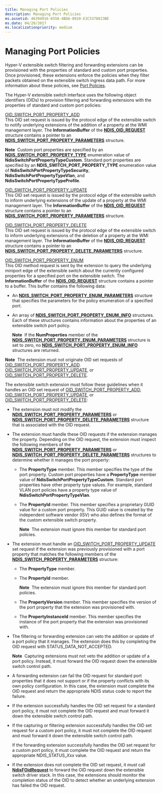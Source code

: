 ```yaml
---
title: Managing Port Policies
description: Managing Port Policies
ms.assetid: 46394916-6558-4BDA-8920-E3C5378823BE
ms.date: 04/20/2017
ms.localizationpriority: medium
---
```


# Managing Port Policies


Hyper-V extensible switch filtering and forwarding extensions can be provisioned with the properties of standard and custom port properties. Once provisioned, these extensions enforce the policies when they filter packets obtained on the extensible switch ingress data path. For more information about these policies, see [Port Policies](port-policies.md).

The Hyper-V extensible switch interface uses the following object identifiers (OIDs) to provision filtering and forwarding extensions with the properties of standard and custom port policies:

<a href="" id="oid-switch-port-property-add"></a>[OID\_SWITCH\_PORT\_PROPERTY\_ADD](./oid-switch-port-property-add.md)  
This OID set request is issued by the protocol edge of the extensible switch to notify underlying extensions of the addition of a property at the WMI management layer. The **InformationBuffer** of the [**NDIS\_OID\_REQUEST**](/windows-hardware/drivers/ddi/ndis/ns-ndis-_ndis_oid_request) structure contains a pointer to an [**NDIS\_SWITCH\_PORT\_PROPERTY\_PARAMETERS**](/windows-hardware/drivers/ddi/ntddndis/ns-ntddndis-_ndis_switch_port_property_parameters) structure.

**Note**  Custom port properties are specified by an [**NDIS\_SWITCH\_PORT\_PROPERTY\_TYPE**](/windows-hardware/drivers/ddi/ntddndis/ne-ntddndis-_ndis_switch_port_property_type) enumeration value of **NdisSwitchPortPropertyTypeCustom**. Standard port properties are specified by an **NDIS\_SWITCH\_PORT\_PROPERTY\_TYPE** enumeration value of **NdisSwitchPortPropertyTypeSecurity**, **NdisSwitchPortPropertyTypeVlan**, and **NdisSwitchPortPropertyTypeProfile**.

 

<a href="" id="oid-switch-port-property-update"></a>[OID\_SWITCH\_PORT\_PROPERTY\_UPDATE](./oid-switch-port-property-update.md)  
This OID set request is issued by the protocol edge of the extensible switch to inform underlying extensions of the update of a property at the WMI management layer. The **InformationBuffer** of the [**NDIS\_OID\_REQUEST**](/windows-hardware/drivers/ddi/ndis/ns-ndis-_ndis_oid_request) structure contains a pointer to an [**NDIS\_SWITCH\_PORT\_PROPERTY\_PARAMETERS**](/windows-hardware/drivers/ddi/ntddndis/ns-ntddndis-_ndis_switch_port_property_parameters) structure.

<a href="" id="oid-switch-port-property-delete"></a>[OID\_SWITCH\_PORT\_PROPERTY\_DELETE](./oid-switch-port-property-delete.md)  
This OID set request is issued by the protocol edge of the extensible switch to inform underlying extensions of the deletion of a property at the WMI management layer. The **InformationBuffer** of the [**NDIS\_OID\_REQUEST**](/windows-hardware/drivers/ddi/ndis/ns-ndis-_ndis_oid_request) structure contains a pointer to an [**NDIS\_SWITCH\_PORT\_PROPERTY\_DELETE\_PARAMETERS**](/windows-hardware/drivers/ddi/ntddndis/ns-ntddndis-_ndis_switch_port_property_delete_parameters) structure.

<a href="" id="oid-switch-port-property-enum"></a>[OID\_SWITCH\_PORT\_PROPERTY\_ENUM](./oid-switch-port-property-enum.md)  
This OID method request is sent by the extension to query the underlying miniport edge of the extensible switch about the currently configured properties for a specified port on the extensible switch. The **InformationBuffer** of the [**NDIS\_OID\_REQUEST**](/windows-hardware/drivers/ddi/ndis/ns-ndis-_ndis_oid_request) structure contains a pointer to a buffer. This buffer contains the following data:

-   An [**NDIS\_SWITCH\_PORT\_PROPERTY\_ENUM\_PARAMETERS**](/windows-hardware/drivers/ddi/ntddndis/ns-ntddndis-_ndis_switch_port_property_enum_parameters) structure that specifies the parameters for the policy enumeration of a specified port.

-   An array of [**NDIS\_SWITCH\_PORT\_PROPERTY\_ENUM\_INFO**](/windows-hardware/drivers/ddi/ntddndis/ns-ntddndis-_ndis_switch_port_property_enum_info) structures. Each of these structures contains information about the properties of an extensible switch port policy.

    **Note**  If the **NumProperties** member of the [**NDIS\_SWITCH\_PORT\_PROPERTY\_ENUM\_PARAMETERS**](/windows-hardware/drivers/ddi/ntddndis/ns-ntddndis-_ndis_switch_port_property_enum_parameters) structure is set to zero, no [**NDIS\_SWITCH\_PORT\_PROPERTY\_ENUM\_INFO**](/windows-hardware/drivers/ddi/ntddndis/ns-ntddndis-_ndis_switch_port_property_enum_info) structures are returned.

     

**Note**  The extension must not originate OID set requests of [OID\_SWITCH\_PORT\_PROPERTY\_ADD](./oid-switch-port-property-add.md). [OID\_SWITCH\_PORT\_PROPERTY\_UPDATE](./oid-switch-port-property-update.md), or [OID\_SWITCH\_PORT\_PROPERTY\_DELETE](./oid-switch-port-property-delete.md).

 

The extensible switch extension must follow these guidelines when it handles an OID set request of [OID\_SWITCH\_PORT\_PROPERTY\_ADD](./oid-switch-port-property-add.md), [OID\_SWITCH\_PORT\_PROPERTY\_UPDATE](./oid-switch-port-property-update.md), or [OID\_SWITCH\_PORT\_PROPERTY\_DELETE](./oid-switch-port-property-delete.md):

-   The extension must not modify the [**NDIS\_SWITCH\_PORT\_PROPERTY\_PARAMETERS**](/windows-hardware/drivers/ddi/ntddndis/ns-ntddndis-_ndis_switch_port_property_parameters) or [**NDIS\_SWITCH\_PORT\_PROPERTY\_DELETE\_PARAMETERS**](/windows-hardware/drivers/ddi/ntddndis/ns-ntddndis-_ndis_switch_port_property_delete_parameters) structure that is associated with the OID request.

-   The extension must handle these OID requests if the extension manages the property. Depending on the OID request, the extension must inspect the following members of the [**NDIS\_SWITCH\_PORT\_PROPERTY\_PARAMETERS**](/windows-hardware/drivers/ddi/ntddndis/ns-ntddndis-_ndis_switch_port_property_parameters) or [**NDIS\_SWITCH\_PORT\_PROPERTY\_DELETE\_PARAMETERS**](/windows-hardware/drivers/ddi/ntddndis/ns-ntddndis-_ndis_switch_port_property_delete_parameters) structures to determine whether it manages the port property:

    -   The **PropertyType** member. This member specifies the type of the port property. Custom port properties have a **PropertyType** member value of **NdisSwitchPortPropertyTypeCustom**. Standard port properties have other property type values. For example, standard VLAN port policies have a property type value of **NdisSwitchPortPropertyTypeVlan**.

    -   The **PropertyId** member. This member specifies a proprietary GUID value for a custom port property. This GUID value is created by the independent software vendor (ISV) who also defines the format of the custom extensible switch property.

        **Note**  The extension must ignore this member for standard port policies.

         

-   The extension must handle an [OID\_SWITCH\_PORT\_PROPERTY\_UPDATE](./oid-switch-port-property-update.md) set request if the extension was previously provisioned with a port property that matches the following members of the [**NDIS\_SWITCH\_PROPERTY\_PARAMETERS**](/windows-hardware/drivers/ddi/ntddndis/ns-ntddndis-_ndis_switch_property_parameters) structure:

    -   The **PropertyType** member.

    -   The **PropertyId** member.

        **Note**  The extension must ignore this member for standard port policies.

         

    -   The **PropertyVersion** member. This member specifies the version of the port property that the extension was provisioned with.

    -   The **PropertyInstanceId** member. This member specifies the instance of the port property that the extension was provisioned with.

-   The filtering or forwarding extension can veto the addition or update of a port policy that it manages. The extension does this by completing the OID request with STATUS\_DATA\_NOT\_ACCEPTED.

    **Note**  Capturing extensions must not veto the addition or update of a port policy. Instead, it must forward the OID request down the extensible switch control path.

     

-   A forwarding extension can fail the OID request for standard port properties that it does not support or if the property conflicts with its own policy configuration. In this case, the extension must complete the OID request and return the appropriate NDIS status code to report the failure.

-   If the extension successfully handles the OID set request for a standard port policy, it must not complete the OID request and must forward it down the extensible switch control path.

-   If the capturing or filtering extension successfully handles the OID set request for a custom port policy, it must not complete the OID request and must forward it down the extensible switch control path.

    If the forwarding extension successfully handles the OID set request for a custom port policy, it must complete the OID request and return the appropriate NDIS\_STATUS\_*Xxx* value.

-   If the extension does not complete the OID set request, it must call [**NdisFOidRequest**](/windows-hardware/drivers/ddi/ndis/nf-ndis-ndisfoidrequest) to forward the OID request down the extensible switch driver stack. In this case, the extensions should monitor the completion status of the OID to detect whether an underlying extension has failed the OID request.

 

